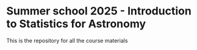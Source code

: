 # Summer school 2025 - Introduction to Statistics for Astronomy

This is the repository for all the course materials 
